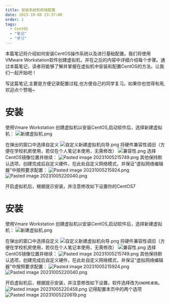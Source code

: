 ```yaml
---
title: 安装系统和网络配置
date: 2023-10-08 23:37:00
order: 1
tags:
  - CentOS
  - "笔记"
  - "学习"
---
```


本篇笔记将介绍如何安装CentOS操作系统以及进行基础配置。我们将使用VMware Workstation软件创建虚拟机，并在之后的内容中详细介绍每个步骤。通过本篇笔记，读者将能够了解并掌握在虚拟机中安装和配置CentOS的方法。让我们一起开始吧！

写这篇笔记,主要是方便记录配置过程,也方便自己的同学复习。如果你也觉得有用,欢迎点个赞哦~

# 安装
使用Vmare Workstation 创建虚拟机以安装CentOS,启动软件后，选择新建虚拟机：
![新建虚拟机.png](https://s2.loli.net/2023/10/08/yRMSq2Ju4EkNnB1.png)

在弹出的窗口中选择自定义
![自定义新建虚拟机向导.png](https://s2.loli.net/2023/10/08/G7bKUl4istwgcX5.png)
将硬件兼容性调旧（方便在学校机房使用，若仅在个人笔记本使用，无需修改）
![兼容性.png](https://s2.loli.net/2023/10/08/JKTYlI1oB2x4WDz.png)
选择CentOS镜像位置并继续：
![Pasted image 20231005215749.png](https://s2.loli.net/2023/10/08/7vy1fZLkDdh28Qa.png)
其他保持默认选项，创建完成后自定义硬件，在此处自定义网络模式，并保证“虚拟网络编辑器”中按照要求配置：
![Pasted image 20231005215924.png](https://s2.loli.net/2023/10/08/3NOFcnXEwuxZDHA.png)
![Pasted image 20231005220040.png](https://s2.loli.net/2023/10/08/Z6Rw2aTqDdUHiJP.png)

开启虚拟机后，根据提示安装，并注意修改如下设置你的CentOS7
# 安装
使用Vmare Workstation 创建虚拟机以安装CentOS,启动软件后，选择新建虚拟机：
![新建虚拟机.png](https://s2.loli.net/2023/10/08/yRMSq2Ju4EkNnB1.png)

在弹出的窗口中选择自定义
![自定义新建虚拟机向导.png](https://s2.loli.net/2023/10/08/G7bKUl4istwgcX5.png)
将硬件兼容性调旧（方便在学校机房使用，若仅在个人笔记本使用，无需修改）
![兼容性.png](https://s2.loli.net/2023/10/08/JKTYlI1oB2x4WDz.png)
选择CentOS镜像位置并继续：
![Pasted image 20231005215749.png](https://s2.loli.net/2023/10/08/7vy1fZLkDdh28Qa.png)
其他保持默认选项，创建完成后自定义硬件，在此处自定义网络模式，并保证“虚拟网络编辑器”中按照要求配置：
![Pasted image 20231005215924.png](https://s2.loli.net/2023/10/08/3NOFcnXEwuxZDHA.png)
![Pasted image 20231005220040.png](https://s2.loli.net/2023/10/08/Z6Rw2aTqDdUHiJP.png)

开启虚拟机后，根据提示安装，并注意修改如下设置，软件选择改为`GNOME桌面`。
![Pasted image 20231005220458.png](https://s2.loli.net/2023/10/08/xgGOwvp9nPJSkfV.png)
记得配置本页中的两个选项
![Pasted image 20231005220619.png](https://s2.loli.net/2023/10/08/FRU63gpIjQAKHzh.png)